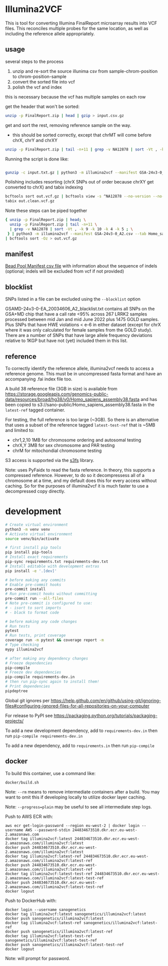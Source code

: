 Illumina2VCF
===========

This is tool for converting Illumina FinalReport microarray results into VCF files. This reconciles multiple probes for the same location, as well as including the reference allele appropriately.

usage
-----

several steps to the process

1. unzip and re-sort the source illunima csv from sample-chrom-position to chrom-position-sample
2. convert the sorted file into vcf
3. polish the vcf and index

this is necessary because the vcf has multiple samples on each row

get the header that won't be sorted:

```sh
unzip -p FinalReport.zip | head | gzip > input.csv.gz
```

get and sort the rest, removing reference sample on the way.
- this should be sorted correctly, except that chrMT will come before chrX, chrY and chrXY

```sh
unzip -p FinalReport.zip | tail -n+11 | grep -v NA12878 | sort -Vt , -k 9 -k 10 -k 4 -k 5 | gzip >> input.csv.gz
```

Running the script is done like:

```sh

gunzip -c input.txt.gz | python3 -m illumina2vcf --manifest GSA-24v3-0_A2.csv --tab Homo_sapiens_assembly38.fasta | bgzip > output.vcf.gz

```

Polishing includes resorting (chrX SNPs out of order because chrXY get converted to chrX) and tabix indexing

```sh
bcftools sort out.vcf.gz | bcftools view -s ^NA12878 --no-version --no-update -Oz > out.clean.vcf.gz
tabix out.clean.vcf.gz
```

Note these steps can be piped together
```sh
{ unzip -p FinalReport.zip | head; \
  unzip -p FinalReport.zip | tail -n+11 \
  | grep -v NA12878 | sort -Vt , -k 9 -k 10 -k 4 -k 5 ; \
 } | python3 -m illumina2vcf --manifest GSA-24v3-0_A2.csv --tab Homo_sapiens_assembly38.fasta \
| bcftools sort -Oz > out.vcf.gz
```

manifest
---------
[Bead Pool Manifest csv file](https://emea.support.illumina.com/bulletins/2016/05/infinium-genotyping-manifest-column-headings.html)
with information about the sequence of indels (optional; indels will be excluded from vcf if not provided)

blocklist
---------

SNPs listed in a file can be excluded using the `--blocklist` option

GSAMD-24v3-0-EA_20034606_A2_blacklist.txt contains all SNPs on the GSA+MD chip that have
a call rate <95% across 267 LRRK2 samples processed between mid Jan and mid June 2022
plus 1475 GOLD samples. Plus SNPs that have HWE violations < e-6 in either dataset
(except for chrX where it was only calculated for female samples from the GOLD study).
There are a number of SNPs that have large allele frequency deviations relative to 1KGP
but have not (yet) included them in this list.

reference
---------

To correctly identify the reference allele, illumina2vcf needs to access a reference genome. This must be in
uncompressed fasta format and have an accompanying .fai index file too.

A build 38 reference file (3GB in size) is available from https://storage.googleapis.com/genomics-public-data/resources/broad/hg38/v0/Homo_sapiens_assembly38.fasta and has been copied to s3://sano-public/Homo_sapiens_assembly38.fasta in the `latest-ref` tagged container.

For testing, the full reference is too large (~3GB). So there is an alternative that uses a subset of the reference tagged `latest-test-ref` that is ~5MB and limited to:
 - chr1,2,10 1MB for chromosome ordering and autosomal testing
 - chrX,Y 3MB for sex chromosome and PAR testing
 - chrM for mitochondial chromosome testing


S3 access is supported via the [s3fs](http://s3fs.readthedocs.io/en/latest/) library.

Note: uses PyFaidx to read the fasta reference. In theory, this supports a compressed reference. However, to
do so it decompressess all of a chromosome at a time, and my default does this for every access without
caching. So for the purposes of illumina2vcf it is much faster to use a decompressed copy directly.

development
===========

```sh
# Create virtual environment
python3 -m venv venv
# Activate virtual environment
source venv/bin/activate

# first install pip tools
pip install pip-tools
# Install exact requirements
pip-sync requirements.txt requirements-dev.txt
# Install editable with development extras
pip install -e '.[dev]'

# before making any commits
# Enable pre-commit hooks
pre-commit install
# Run pre-commit hooks without committing
pre-commit run --all-files
# Note pre-commit is configured to use:
# - isort to sort imports
# - black to format code

# before making any code changes
# Run tests
pytest
# Run tests, print coverage
coverage run -m pytest && coverage report -m
# Type checking
mypy illumina2vcf

# after making any dependency changes
# Freeze dependencies
pip-compile
# Freeze dev dependencies
pip-compile requirements-dev.in
# then run pip-sync again to install them!
# Print dependencies
pipdeptree

```

Global git ignores per https://help.github.com/en/github/using-git/ignoring-files#configuring-ignored-files-for-all-repositories-on-your-computer

For release to PyPI see https://packaging.python.org/tutorials/packaging-projects/

To add a new development dependency, add to `requirements-dev.in` then run `pip-compile requirements-dev.in`

To add a new dependency, add to `requirements.in` then run `pip-compile`


docker
------

To build this container, use a command like:

```
docker/build.sh
```

Note: `--rm` means to remove intermediate containers after a build. You may want to omit this if developing locally to utilize docker layer caching.

Note: `--progress=plain` may be useful to see all intermediate step logs.

Push to AWS ECR with:

```
aws ecr get-login-password --region eu-west-2 | docker login --username AWS --password-stdin 244834673510.dkr.ecr.eu-west-2.amazonaws.com
docker tag illumina2vcf:latest 244834673510.dkr.ecr.eu-west-2.amazonaws.com/illumina2vcf:latest
docker push 244834673510.dkr.ecr.eu-west-2.amazonaws.com/illumina2vcf:latest
docker tag illumina2vcf:latest-ref 244834673510.dkr.ecr.eu-west-2.amazonaws.com/illumina2vcf:latest-ref
docker push 244834673510.dkr.ecr.eu-west-2.amazonaws.com/illumina2vcf:latest-ref
docker tag illumina2vcf:latest-test-ref 244834673510.dkr.ecr.eu-west-2.amazonaws.com/illumina2vcf:latest-test-ref
docker push 244834673510.dkr.ecr.eu-west-2.amazonaws.com/illumina2vcf:latest-test-ref
docker logout
```

Push to DockerHub with:

```
docker login --username sanogenetics
docker tag illumina2vcf:latest sanogenetics/illumina2vcf:latest
docker push sanogenetics/illumina2vcf:latest
docker tag illumina2vcf:latest-ref sanogenetics/illumina2vcf:latest-ref
docker push sanogenetics/illumina2vcf:latest-ref
docker tag illumina2vcf:latest-test-ref sanogenetics/illumina2vcf:latest-test-ref
docker push sanogenetics/illumina2vcf:latest-test-ref
docker logout
```

Note: will prompt for password.
